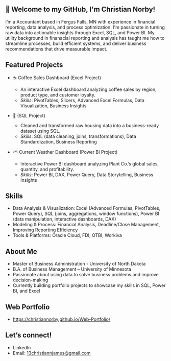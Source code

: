 ## 👋 Welcome to my GitHub, I'm Christian Norby!
I’m a Accountant based in Fergus Falls, MN with experience in financial reporting, data analysis, and process optimization. I'm passionate in turning raw data into actionable insights through Excel, SQL, and Power BI. My utility background in finanacial reporting and analysis has taught me how to streamline processes, build efficient systems, and deliver business recommendations that drive measurable impact.

## Featured Projects

- ☕ Coffee Sales Dashboard (Excel Project)
  - An interactive Excel dashboard analyzing coffee sales by region, product type, and customer loyalty.
  - _Skills_: PivotTables, Slicers, Advanced Excel Formulas, Data Visualization, Business Insights

- 🧹 (SQL Project) 
  - Cleaned and transformed raw housing data into a business-ready dataset using SQL.
  - _Skills_: SQL (data cleaning, joins, transformations), Data Standardization, Business Reporting

- ⛅ Current Weather Dashboard (Power BI Project)
  - Interactive Power BI dashboard analyzing Plant Co.’s global sales, quantity, and profitability.
  - _Skills_: Power BI, DAX, Power Query, Data Storytelling, Business Insights

## Skills
- Data Analysis & Visualization: Excel (Advanced Formulas, PivotTables, Power Query), SQL (joins, aggregations, window functions), Power BI (data manipulation, interactive dashboards, DAX)
- Modeling & Process: Financial Analysis, Deadline/Close Management, Improving Reporting Efficiency
- Tools & Platforms: Oracle Cloud, FDI, OTBI, Workiva


## About Me
- Master of Business Administration - University of North Dakota
- B.A. of Business Management – University of Minnesota
- Passionate about using data to solve business problems and improve decision-making
- Currently building portfolio projects to showcase my skills in SQL, Power BI, and Excel

## Web Portfolio
- https://christiannorby.github.io/Web-Portfolio/

## Let’s connect!
- LinkedIn
- Email: 13christiannjames@gmail.com
